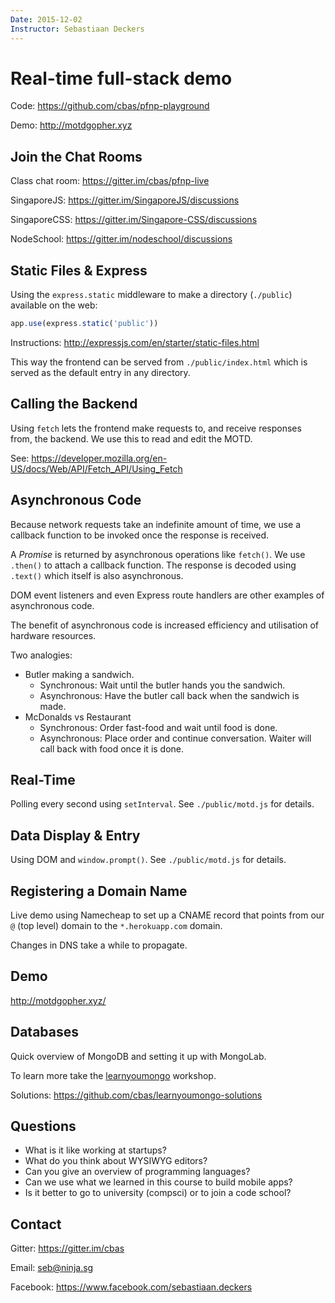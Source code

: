 ```yaml
---
Date: 2015-12-02
Instructor: Sebastiaan Deckers
---
```

# Real-time full-stack demo
Code: https://github.com/cbas/pfnp-playground

Demo: http://motdgopher.xyz

## Join the Chat Rooms
Class chat room: https://gitter.im/cbas/pfnp-live

SingaporeJS: https://gitter.im/SingaporeJS/discussions

SingaporeCSS: https://gitter.im/Singapore-CSS/discussions

NodeSchool: https://gitter.im/nodeschool/discussions

## Static Files & Express
Using the `express.static` middleware to make a directory (`./public`) available on the web:

```js
app.use(express.static('public'))
```
Instructions: http://expressjs.com/en/starter/static-files.html

This way the frontend can be served from `./public/index.html` which is served as the default entry in any directory.

## Calling the Backend
Using `fetch` lets the frontend make requests to, and receive responses from, the backend. We use this to read and edit the MOTD.

See: https://developer.mozilla.org/en-US/docs/Web/API/Fetch_API/Using_Fetch

## Asynchronous Code
Because network requests take an indefinite amount of time, we use a callback function to be invoked once the response is received.

A *Promise* is returned by asynchronous operations like `fetch()`. We use `.then()` to attach a callback function. The response is decoded using `.text()` which itself is also asynchronous.

DOM event listeners and even Express route handlers are other examples of asynchronous code.

The benefit of asynchronous code is increased efficiency and utilisation of hardware resources.

Two analogies:
- Butler making a sandwich.
  - Synchronous: Wait until the butler hands you the sandwich.
  - Asynchronous: Have the butler call back when the sandwich is made.
- McDonalds vs Restaurant
  - Synchronous: Order fast-food and wait until food is done.
  - Asynchronous: Place order and continue conversation. Waiter will call back with food once it is done.

## Real-Time
Polling every second using `setInterval`. See `./public/motd.js` for details.

## Data Display & Entry
Using DOM and `window.prompt()`. See `./public/motd.js` for details.

## Registering a Domain Name
Live demo using Namecheap to set up a CNAME record that points from our `@` (top level) domain to the `*.herokuapp.com` domain.

Changes in DNS take a while to propagate.

## Demo
http://motdgopher.xyz/

## Databases
Quick overview of MongoDB and setting it up with MongoLab.

To learn more take the [learnyoumongo](https://github.com/evanlucas/learnyoumongo) workshop.

Solutions: https://github.com/cbas/learnyoumongo-solutions

## Questions
- What is it like working at startups?
- What do you think about WYSIWYG editors?
- Can you give an overview of programming languages?
- Can we use what we learned in this course to build mobile apps?
- Is it better to go to university (compsci) or to join a code school?

## Contact
Gitter: https://gitter.im/cbas

Email: <seb@ninja.sg>

Facebook: https://www.facebook.com/sebastiaan.deckers
